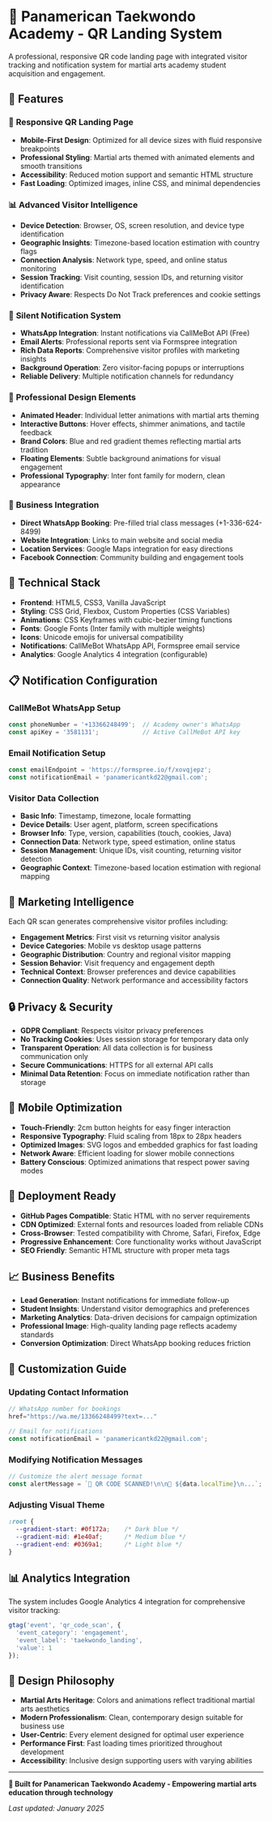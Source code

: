 # 🥋 Panamerican Taekwondo Academy - QR Landing System

A professional, responsive QR code landing page with integrated visitor tracking and notification system for martial arts academy student acquisition and engagement.

## 🌟 Features

### 📱 **Responsive QR Landing Page**
- **Mobile-First Design**: Optimized for all device sizes with fluid responsive breakpoints
- **Professional Styling**: Martial arts themed with animated elements and smooth transitions
- **Accessibility**: Reduced motion support and semantic HTML structure
- **Fast Loading**: Optimized images, inline CSS, and minimal dependencies

### 📊 **Advanced Visitor Intelligence**
- **Device Detection**: Browser, OS, screen resolution, and device type identification
- **Geographic Insights**: Timezone-based location estimation with country flags
- **Connection Analysis**: Network type, speed, and online status monitoring
- **Session Tracking**: Visit counting, session IDs, and returning visitor identification
- **Privacy Aware**: Respects Do Not Track preferences and cookie settings

### 🔔 **Silent Notification System**
- **WhatsApp Integration**: Instant notifications via CallMeBot API (Free)
- **Email Alerts**: Professional reports sent via Formspree integration
- **Rich Data Reports**: Comprehensive visitor profiles with marketing insights
- **Background Operation**: Zero visitor-facing popups or interruptions
- **Reliable Delivery**: Multiple notification channels for redundancy

### 🎨 **Professional Design Elements**
- **Animated Header**: Individual letter animations with martial arts theming
- **Interactive Buttons**: Hover effects, shimmer animations, and tactile feedback
- **Brand Colors**: Blue and red gradient themes reflecting martial arts tradition
- **Floating Elements**: Subtle background animations for visual engagement
- **Professional Typography**: Inter font family for modern, clean appearance

### 🚀 **Business Integration**
- **Direct WhatsApp Booking**: Pre-filled trial class messages (+1-336-624-8499)
- **Website Integration**: Links to main website and social media
- **Location Services**: Google Maps integration for easy directions
- **Facebook Connection**: Community building and engagement tools

## 🔧 **Technical Stack**

- **Frontend**: HTML5, CSS3, Vanilla JavaScript
- **Styling**: CSS Grid, Flexbox, Custom Properties (CSS Variables)
- **Animations**: CSS Keyframes with cubic-bezier timing functions
- **Fonts**: Google Fonts (Inter family with multiple weights)
- **Icons**: Unicode emojis for universal compatibility
- **Notifications**: CallMeBot WhatsApp API, Formspree email service
- **Analytics**: Google Analytics 4 integration (configurable)

## 📋 **Notification Configuration**

### **CallMeBot WhatsApp Setup**
```javascript
const phoneNumber = '+13366248499';  // Academy owner's WhatsApp
const apiKey = '3581131';            // Active CallMeBot API key
```

### **Email Notification Setup**
```javascript
const emailEndpoint = 'https://formspree.io/f/xovqjepz';
const notificationEmail = 'panamericantkd22@gmail.com';
```

### **Visitor Data Collection**
- **Basic Info**: Timestamp, timezone, locale formatting
- **Device Details**: User agent, platform, screen specifications
- **Browser Info**: Type, version, capabilities (touch, cookies, Java)
- **Connection Data**: Network type, speed estimation, online status
- **Session Management**: Unique IDs, visit counting, returning visitor detection
- **Geographic Context**: Timezone-based location estimation with regional mapping

## 🎯 **Marketing Intelligence**

Each QR scan generates comprehensive visitor profiles including:

- **Engagement Metrics**: First visit vs returning visitor analysis
- **Device Categories**: Mobile vs desktop usage patterns
- **Geographic Distribution**: Country and regional visitor mapping
- **Session Behavior**: Visit frequency and engagement depth
- **Technical Context**: Browser preferences and device capabilities
- **Connection Quality**: Network performance and accessibility factors

## 🔒 **Privacy & Security**

- **GDPR Compliant**: Respects visitor privacy preferences
- **No Tracking Cookies**: Uses session storage for temporary data only
- **Transparent Operation**: All data collection is for business communication only
- **Secure Communications**: HTTPS for all external API calls
- **Minimal Data Retention**: Focus on immediate notification rather than storage

## 📱 **Mobile Optimization**

- **Touch-Friendly**: 2cm button heights for easy finger interaction
- **Responsive Typography**: Fluid scaling from 18px to 28px headers
- **Optimized Images**: SVG logos and embedded graphics for fast loading
- **Network Aware**: Efficient loading for slower mobile connections
- **Battery Conscious**: Optimized animations that respect power saving modes

## 🚀 **Deployment Ready**

- **GitHub Pages Compatible**: Static HTML with no server requirements
- **CDN Optimized**: External fonts and resources loaded from reliable CDNs
- **Cross-Browser**: Tested compatibility with Chrome, Safari, Firefox, Edge
- **Progressive Enhancement**: Core functionality works without JavaScript
- **SEO Friendly**: Semantic HTML structure with proper meta tags

## 📈 **Business Benefits**

- **Lead Generation**: Instant notifications for immediate follow-up
- **Student Insights**: Understand visitor demographics and preferences
- **Marketing Analytics**: Data-driven decisions for campaign optimization
- **Professional Image**: High-quality landing page reflects academy standards
- **Conversion Optimization**: Direct WhatsApp booking reduces friction

## 🔧 **Customization Guide**

### **Updating Contact Information**
```javascript
// WhatsApp number for bookings
href="https://wa.me/13366248499?text=..."

// Email for notifications
const notificationEmail = 'panamericantkd22@gmail.com';
```

### **Modifying Notification Messages**
```javascript
// Customize the alert message format
const alertMessage = `🥋 QR CODE SCANNED!\n\n📅 ${data.localTime}\n...`;
```

### **Adjusting Visual Theme**
```css
:root {
  --gradient-start: #0f172a;    /* Dark blue */
  --gradient-mid: #1e40af;      /* Medium blue */
  --gradient-end: #0369a1;      /* Light blue */
}
```

## 📊 **Analytics Integration**

The system includes Google Analytics 4 integration for comprehensive visitor tracking:

```javascript
gtag('event', 'qr_code_scan', {
  'event_category': 'engagement',
  'event_label': 'taekwondo_landing',
  'value': 1
});
```

## 🎨 **Design Philosophy**

- **Martial Arts Heritage**: Colors and animations reflect traditional martial arts aesthetics
- **Modern Professionalism**: Clean, contemporary design suitable for business use
- **User-Centric**: Every element designed for optimal user experience
- **Performance First**: Fast loading times prioritized throughout development
- **Accessibility**: Inclusive design supporting users with varying abilities

---

**🥋 Built for Panamerican Taekwondo Academy - Empowering martial arts education through technology**

*Last updated: January 2025*